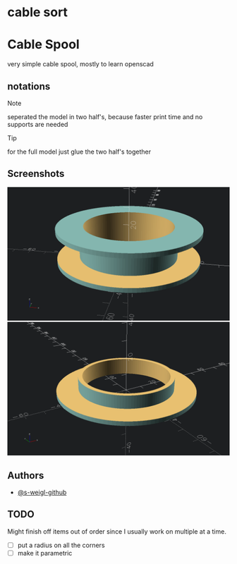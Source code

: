 # cable sort

# Cable Spool

very simple cable spool, mostly to learn openscad


## notations
> [!NOTE]
> seperated the model in two half's, because faster print time and no supports are needed

> [!TIP]
> for the full model just glue the two half's together


## Screenshots
<!-- screenshots created with openscad -->

![App Screenshot](cable_store_13092025.png)
![App Screenshot](cable_store_half_13092025.png)

## Authors

- [@s-weigl-github](https://github.com/s-weigl-github)

## TODO

Might finish off items out of order since I usually work on multiple at a time.

- [ ] put a radius on all the corners
- [ ] make it parametric
